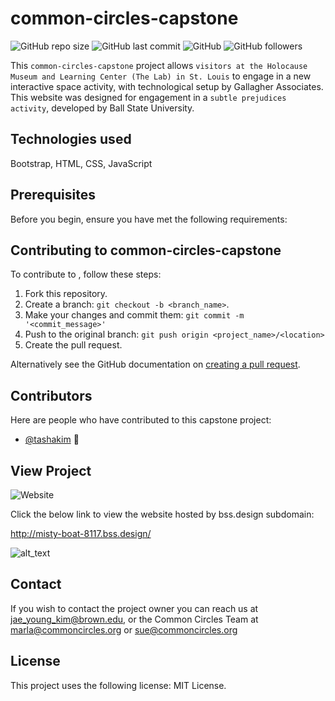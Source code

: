 # common-circles-capstone

![GitHub repo size](https://img.shields.io/github/repo-size/tashakim/common-circles-capstone)
![GitHub last commit](https://img.shields.io/github/last-commit/tashakim/common-circles-capstone)
![GitHub](https://img.shields.io/github/license/tashakim/common-circles-capstone)
![GitHub followers](https://img.shields.io/github/followers/tashakim?label=Followers&style=social)

This `common-circles-capstone` project allows `visitors at the Holocause Museum and Learning Center (The Lab) in St. Louis` to engage in a new interactive space activity, with technological setup by Gallagher Associates. This website was designed for engagement in a `subtle prejudices activity`, developed by Ball State University.


## Technologies used
Bootstrap, HTML, CSS, JavaScript

## Prerequisites
Before you begin, ensure you have met the following requirements:

## Contributing to common-circles-capstone
To contribute to <common-circles-capstone>, follow these steps:

1. Fork this repository.
2. Create a branch: `git checkout -b <branch_name>`.
3. Make your changes and commit them: `git commit -m '<commit_message>'`
4. Push to the original branch: `git push origin <project_name>/<location>`
5. Create the pull request.

Alternatively see the GitHub documentation on [creating a pull request](https://help.github.com/en/github/collaborating-with-issues-and-pull-requests/creating-a-pull-request).

## Contributors
Here are people who have contributed to this capstone project:

* [@tashakim](https://github.com/tashakim) 🐛

## View Project
![Website](https://img.shields.io/website?down_color=red&down_message=offline&style=for-the-badge&up_color=green&up_message=online&url=http%3A%2F%2Fmisty-boat-8117.bss.design%2F)

Click the below link to view the website hosted by bss.design subdomain:

http://misty-boat-8117.bss.design/

![alt_text](https://github.com/tashakim/common-circles-capstone/blob/master/common-circles-capstone-homepage.png?raw=true)


## Contact

If you wish to contact the project owner you can reach us at <jae_young_kim@brown.edu>, or the Common Circles Team at <marla@commoncircles.org> or <sue@commoncircles.org>

## License

This project uses the following license: [<MIT License>](<link>)MIT License.


